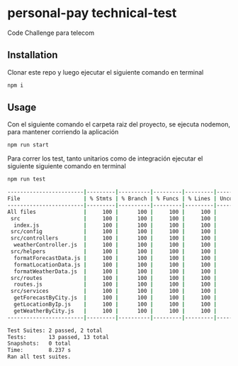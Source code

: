 # personal-pay technical-test

Code Challenge para telecom

## Installation

Clonar este repo y luego ejecutar el siguiente comando en terminal

```bash
npm i
```

## Usage

Con el siguiente comando el carpeta raiz del proyecto, se ejecuta nodemon, para mantener corriendo la aplicación

```bash
npm run start
```

Para correr los test, tanto unitarios como de integración ejecutar el siguiente siguiente comando en terminal

```bash
npm run test
```

```bash
------------------------|---------|----------|---------|---------|-------------------
File                    | % Stmts | % Branch | % Funcs | % Lines | Uncovered Line #s 
------------------------|---------|----------|---------|---------|-------------------
All files               |     100 |      100 |     100 |     100 |                   
 src                    |     100 |      100 |     100 |     100 |                   
  index.js              |     100 |      100 |     100 |     100 |                   
 src/config             |     100 |      100 |     100 |     100 |                   
 src/controllers        |     100 |      100 |     100 |     100 | 
  weatherController.js  |     100 |      100 |     100 |     100 | 
 src/helpers            |     100 |      100 |     100 |     100 | 
  formatForecastData.js |     100 |      100 |     100 |     100 | 
  formatLocationData.js |     100 |      100 |     100 |     100 | 
  formatWeatherData.js  |     100 |      100 |     100 |     100 | 
 src/routes             |     100 |      100 |     100 |     100 | 
  routes.js             |     100 |      100 |     100 |     100 | 
 src/services           |     100 |      100 |     100 |     100 | 
  getForecastByCity.js  |     100 |      100 |     100 |     100 | 
  getLocationByIp.js    |     100 |      100 |     100 |     100 | 
  getWeatherByCity.js   |     100 |      100 |     100 |     100 | 
------------------------|---------|----------|---------|---------|-------------------

Test Suites: 2 passed, 2 total
Tests:       13 passed, 13 total
Snapshots:   0 total
Time:        8.237 s
Ran all test suites.
```

